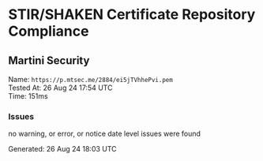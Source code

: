 # STIR/SHAKEN Certificate Repository Compliance

## Martini Security

Name: `https://p.mtsec.me/2884/ei5jTVhhePvi.pem`\
Tested At: 26 Aug 24 17:54 UTC\
Time: 151ms

### Issues

no warning, or error, or notice date level issues were found

Generated: 26 Aug 24 18:03 UTC